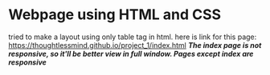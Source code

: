 # Webpage using HTML and CSS
tried to make a layout using only table tag in html.
here is link for this page:
https://thoughtlessmind.github.io/project_1/index.html
***The index page is not responsive, so it'll be better view in full window. Pages except index are responsive***
